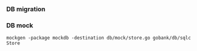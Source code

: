 ### DB migration 


### DB mock  

```mockgen -package mockdb -destination db/mock/store.go gobank/db/sqlc Store```